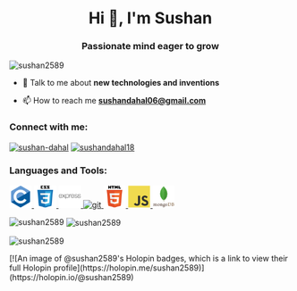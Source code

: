 <h1 align="center">Hi 👋, I'm Sushan</h1>
<h3 align="center">Passionate mind eager to grow</h3>

<p align="left"> <img src="https://komarev.com/ghpvc/?username=sushan2589&label=Profile%20views&color=0e75b6&style=flat" alt="sushan2589" /> </p>

- 💬 Talk to me about **new technologies and inventions**

- 📫 How to reach me **sushandahal06@gmail.com**

<h3 align="left">Connect with me:</h3>
<p align="left">
<a href="https://linkedin.com/in/sushan-dahal" target="blank"><img align="center" src="https://raw.githubusercontent.com/rahuldkjain/github-profile-readme-generator/master/src/images/icons/Social/linked-in-alt.svg" alt="sushan-dahal" height="30" width="40" /></a>
<a href="https://instagram.com/sushandahal18" target="blank"><img align="center" src="https://raw.githubusercontent.com/rahuldkjain/github-profile-readme-generator/master/src/images/icons/Social/instagram.svg" alt="sushandahal18" height="30" width="40" /></a>
</p>

<h3 align="left">Languages and Tools:</h3>
<p align="left"> <a href="https://www.cprogramming.com/" target="_blank" rel="noreferrer"> <img src="https://raw.githubusercontent.com/devicons/devicon/master/icons/c/c-original.svg" alt="c" width="40" height="40"/> </a> <a href="https://www.w3schools.com/css/" target="_blank" rel="noreferrer"> <img src="https://raw.githubusercontent.com/devicons/devicon/master/icons/css3/css3-original-wordmark.svg" alt="css3" width="40" height="40"/> </a> <a href="https://expressjs.com" target="_blank" rel="noreferrer"> <img src="https://raw.githubusercontent.com/devicons/devicon/master/icons/express/express-original-wordmark.svg" alt="express" width="40" height="40"/> </a> <a href="https://git-scm.com/" target="_blank" rel="noreferrer"> <img src="https://www.vectorlogo.zone/logos/git-scm/git-scm-icon.svg" alt="git" width="40" height="40"/> </a> <a href="https://www.w3.org/html/" target="_blank" rel="noreferrer"> <img src="https://raw.githubusercontent.com/devicons/devicon/master/icons/html5/html5-original-wordmark.svg" alt="html5" width="40" height="40"/> </a> <a href="https://developer.mozilla.org/en-US/docs/Web/JavaScript" target="_blank" rel="noreferrer"> <img src="https://raw.githubusercontent.com/devicons/devicon/master/icons/javascript/javascript-original.svg" alt="javascript" width="40" height="40"/> </a> <a href="https://www.mongodb.com/" target="_blank" rel="noreferrer"> <img src="https://raw.githubusercontent.com/devicons/devicon/master/icons/mongodb/mongodb-original-wordmark.svg" alt="mongodb" width="40" height="40"/> </a> </p>

<p><img align="left" src="https://github-readme-stats.vercel.app/api/top-langs?username=sushan2589&show_icons=true&locale=en&layout=compact" alt="sushan2589" /></p>

<p>&nbsp;<img align="center" src="https://github-readme-stats.vercel.app/api?username=sushan2589&show_icons=true&locale=en" alt="sushan2589" /></p>

<p><img align="center" src="https://github-readme-streak-stats.herokuapp.com/?user=sushan2589&" alt="sushan2589" /></p>
[![An image of @sushan2589's Holopin badges, which is a link to view their full Holopin profile](https://holopin.me/sushan2589)](https://holopin.io/@sushan2589)






